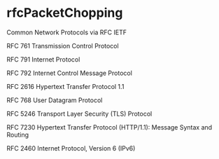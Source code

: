 # rfcPacketChopping
Common Network Protocols via RFC IETF


RFC 761 Transmission Control Protocol

RFC 791 Internet Protocol

RFC 792 Internet Control Message Protocol

RFC 2616 Hypertext Transfer Protocol 1.1

RFC 768 User Datagram Protocol

RFC 5246 Transport Layer Security (TLS) Protocol

RFC 7230 Hypertext Transfer Protocol (HTTP/1.1): Message Syntax and Routing

RFC 2460 Internet Protocol, Version 6 (IPv6)
